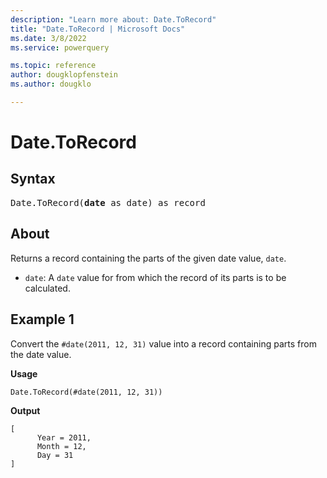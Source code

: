 ```yaml
---
description: "Learn more about: Date.ToRecord"
title: "Date.ToRecord | Microsoft Docs"
ms.date: 3/8/2022
ms.service: powerquery

ms.topic: reference
author: dougklopfenstein
ms.author: dougklo

---
```

# Date.ToRecord

## Syntax

<pre>
Date.ToRecord(<b>date</b> as date) as record
</pre>
  
## About

Returns a record containing the parts of the given date value, `date`.

* `date`: A `date` value for from which the record of its parts is to be calculated.

## Example 1

Convert the `#date(2011, 12, 31)` value into a record containing parts from the date value.

**Usage**

```powerquery-m
Date.ToRecord(#date(2011, 12, 31))
```

**Output**

```powerquery-m
[
      Year = 2011,
      Month = 12,
      Day = 31
]
```
